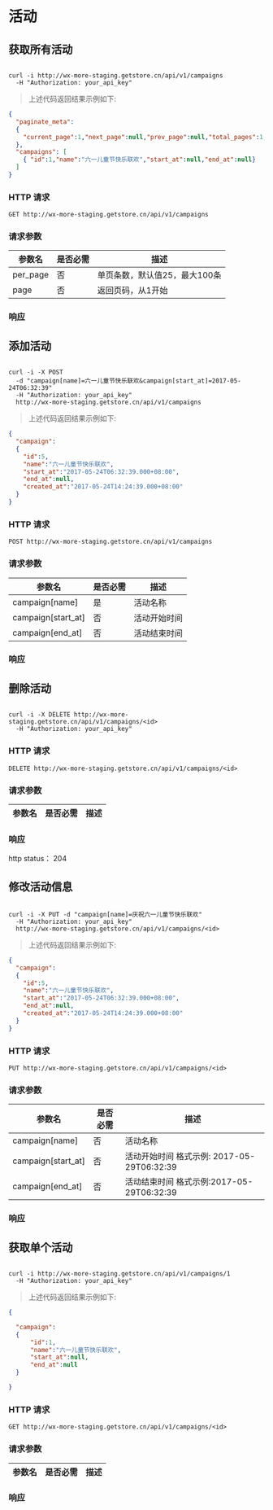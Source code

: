 # 活动

## 获取所有活动

```shell

curl -i http://wx-more-staging.getstore.cn/api/v1/campaigns
  -H "Authorization: your_api_key"

```
> 上述代码返回结果示例如下:

```json
{
  "paginate_meta":
  {
    "current_page":1,"next_page":null,"prev_page":null,"total_pages":1,"total_count":1
  },
  "campaigns": [
    { "id":1,"name":"六一儿童节快乐联欢","start_at":null,"end_at":null}
  ]
}
```

### HTTP 请求

`GET http://wx-more-staging.getstore.cn/api/v1/campaigns`

### 请求参数

参数名 | 是否必需 | 描述
-----| --------| -------
per_page   |  否   | 单页条数，默认值25，最大100条|
page       |  否   | 返回页码，从1开始|

### 响应

## 添加活动

```shell

curl -i -X POST
  -d "campaign[name]=六一儿童节快乐联欢&campaign[start_at]=2017-05-24T06:32:39"
  -H "Authorization: your_api_key"
  http://wx-more-staging.getstore.cn/api/v1/campaigns  

```
> 上述代码返回结果示例如下:

```json
{
  "campaign":
  {
    "id":5,
    "name":"六一儿童节快乐联欢",
    "start_at":"2017-05-24T06:32:39.000+08:00",
    "end_at":null,
    "created_at":"2017-05-24T14:24:39.000+08:00"
  }
}
```


### HTTP 请求

`POST http://wx-more-staging.getstore.cn/api/v1/campaigns`

### 请求参数

参数名 | 是否必需 | 描述
-----| --------| -------
campaign[name]   |  是      | 活动名称|
campaign[start_at]   |  否      | 活动开始时间|
campaign[end_at]   |  否      | 活动结束时间|

### 响应

## 删除活动
```shell

curl -i -X DELETE http://wx-more-staging.getstore.cn/api/v1/campaigns/<id>
  -H "Authorization: your_api_key"

```

### HTTP 请求

`DELETE http://wx-more-staging.getstore.cn/api/v1/campaigns/<id>`

### 请求参数

参数名 | 是否必需 | 描述
-----| --------| -------

### 响应
http status： 204


## 修改活动信息

```shell

curl -i -X PUT -d "campaign[name]=庆祝六一儿童节快乐联欢"
  -H "Authorization: your_api_key"
  http://wx-more-staging.getstore.cn/api/v1/campaigns/<id>

```
> 上述代码返回结果示例如下:


```json
{
  "campaign":
  {
    "id":5,
    "name":"六一儿童节快乐联欢",
    "start_at":"2017-05-24T06:32:39.000+08:00",
    "end_at":null,
    "created_at":"2017-05-24T14:24:39.000+08:00"
  }
}
```

### HTTP 请求

`PUT http://wx-more-staging.getstore.cn/api/v1/campaigns/<id>`

### 请求参数

参数名 | 是否必需 | 描述
-----| --------| -------
campaign[name]   |  否      | 活动名称|
campaign[start_at]   |  否      | 活动开始时间 格式示例: 2017-05-29T06:32:39|
campaign[end_at]   |  否      | 活动结束时间 格式示例:2017-05-29T06:32:39|

### 响应


## 获取单个活动
```shell

curl -i http://wx-more-staging.getstore.cn/api/v1/campaigns/1
  -H "Authorization: your_api_key"

```
> 上述代码返回结果示例如下:

```json
{

  "campaign":
  {
      "id":1,
      "name":"六一儿童节快乐联欢",
      "start_at":null,
      "end_at":null
  }

}
```

### HTTP 请求

`GET http://wx-more-staging.getstore.cn/api/v1/campaigns/<id>`

### 请求参数

参数名 | 是否必需 | 描述
-----| --------| -------

### 响应

